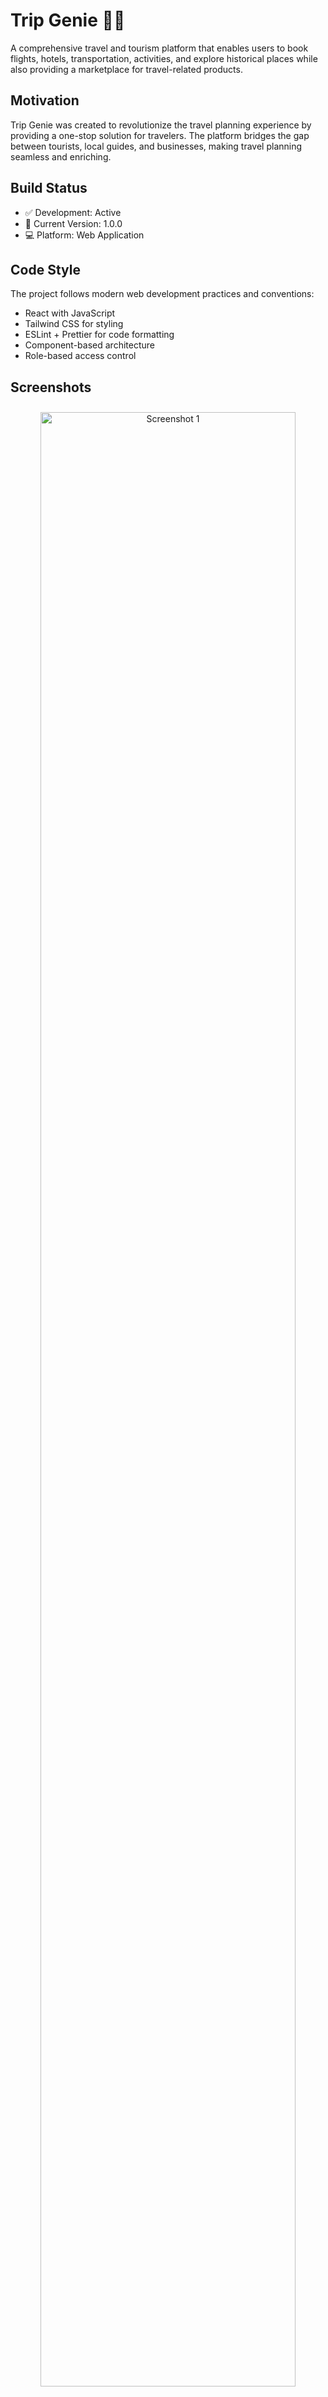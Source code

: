 # Trip Genie 🧞‍♂️

A comprehensive travel and tourism platform that enables users to book flights, hotels, transportation, activities, and explore historical places while also providing a marketplace for travel-related products.

## Motivation

Trip Genie was created to revolutionize the travel planning experience by providing a one-stop solution for travelers. The platform bridges the gap between tourists, local guides, and businesses, making travel planning seamless and enriching.

## Build Status

- ✅ Development: Active
- 🚀 Current Version: 1.0.0
- 💻 Platform: Web Application

## Code Style

The project follows modern web development practices and conventions:

- React with JavaScript
- Tailwind CSS for styling
- ESLint + Prettier for code formatting
- Component-based architecture
- Role-based access control

## Screenshots

<p align="center">
  <img src="frontend/public/images/screenshot1.png" alt="Screenshot 1" width="90%" style="margin: 10px;">
  <img src="frontend/public/images/screenshot2.png" alt="Screenshot 2" width="45%" style="margin: 10px;">

  <img src="frontend/public/images/screenshot3.png" alt="Screenshot 4" width="45%" style="margin: 10px;">
  <img src="frontend/public/images/screenshot4.png" alt="Screenshot 5" width="90%" style="margin: 10px;">

  <img src="frontend/public/images/screenshot5.png" alt="Screenshot 6" width="45%" style="margin: 10px;">
  <img src="frontend/public/images/screenshot7.png" alt="Screenshot 7" width="45%" style="margin: 10px;">

  <img src="frontend/public/images/screenshot6.png" alt="Screenshot 8" width="45%" style="margin: 10px;">
</p>


## Tech/Framework Used

### Built With
- React 18 with Vite
- JavaScript
- Tailwind CSS
- MongoDB
- Node.js
- Express.js

### Key Libraries
- js-cookie for authentication
- axios for API requests
- lucide-react for icons
- react-bootstrap for components
- cloudinary for image storing and uploading
- stripe for payment handling

## Features

### For Tourists
- Book flights, hotels, and transportation
- Explore and book activities and itineraries
- Visit historical places
- Shop travel-related products
- Loyalty points system
- Personalized recommendations

### For Tour Guides
- Create and manage itineraries
- Track bookings and revenue
- Manage profile and credentials
- Receive ratings and reviews

### For Sellers
- Product management
- Order processing
- Inventory tracking
- Sales analytics

### For Tourism Governors
- Manage historical places
- Create and manage tags
- Monitor tourism activities

## Installation

1. Clone the repository:
```bash
git clone https://github.com/Advanced-computer-lab-2024/Trip-Genie.git
```

2. Install dependencies:
```bash
cd TripGenie
cd frontend
npm install
cd ..
cd backend
npm install 
```

3. Set up environment variables:
```
MONGODB_URI= ...
JWT_SECRET= ...
STRIPE_KEY= ...
STRIPE_PRIVATE_KEY = ...
CLOUDINARY_API_KEY = ...
CLOUDINARY_API_SECRET = ...
VITE_AMADEUS_API_SECRET = ...
VITE_STRIPE_PUBLISHABLE_KEY = ...

```

4. Run the development server:
```bash
cd Trip-Genie/frontend
npm run dev
cd ../backend
npm run dev 
```

## API Reference
https://developers.amadeus.com/self-service/category/flights
https://docs.stripe.com/api
https://developers.booking.com/metasearch/connect-api


## Tests

Run the test suite:

```bash
cd backend
npm run test
```

## How to Use

1. Sign up for an account based on your role (Tourist, Tour Guide, Seller, etc.)
2. Complete your profile and verify your account
3. Explore the platform features based on your role:
   - Tourists can browse and book activities
   - Tour Guides can create itineraries
   - Sellers can list products
   - Tourism Governors can manage historical places

## Contribute

1. Fork the repository
2. Create your feature branch (`git checkout -b feature/AmazingFeature`)
3. Commit your changes (`git commit -m 'Add some AmazingFeature'`)
4. Push to the branch (`git push origin feature/AmazingFeature`)
5. Open a Pull Request

## Credits

- Design inspiration from modern travel platforms
- Icons from Lucide React
- UI Components from shadcn/ui
- Maps integration powered by Google Maps

## License

MIT License - see the [LICENSE.md](LICENSE.md) file for details
